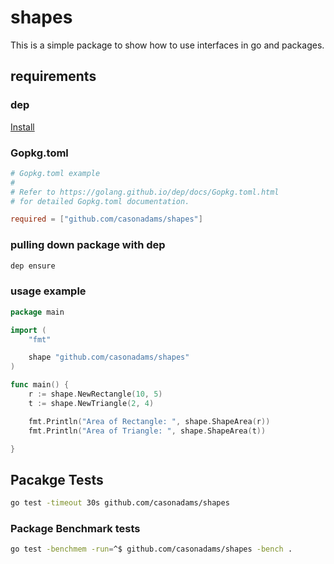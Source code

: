 # shapes

This is a simple package to show how to use interfaces in go and packages.

## requirements

### dep

[Install](https://golang.github.io/dep/docs/installation.html)

### Gopkg.toml

```toml
# Gopkg.toml example
#
# Refer to https://golang.github.io/dep/docs/Gopkg.toml.html
# for detailed Gopkg.toml documentation.

required = ["github.com/casonadams/shapes"]
```

### pulling down package with dep

```bash
dep ensure
```

### usage example

```go
package main

import (
    "fmt"

    shape "github.com/casonadams/shapes"
)

func main() {
    r := shape.NewRectangle(10, 5)
    t := shape.NewTriangle(2, 4)

    fmt.Println("Area of Rectangle: ", shape.ShapeArea(r))
    fmt.Println("Area of Triangle: ", shape.ShapeArea(t))

}
```

## Pacakge Tests

```bash
go test -timeout 30s github.com/casonadams/shapes
```

### Package Benchmark tests

```bash
go test -benchmem -run=^$ github.com/casonadams/shapes -bench .
```
